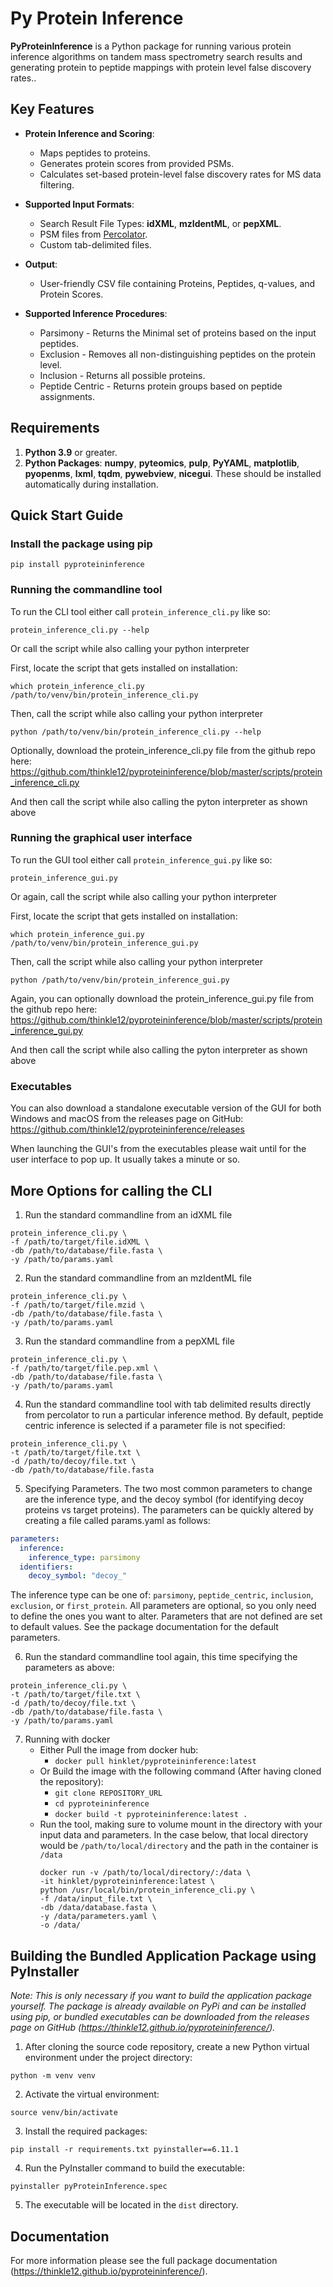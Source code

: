 ﻿# Py Protein Inference

**PyProteinInference** is a Python package for running various protein inference algorithms on tandem mass spectrometry search results and generating protein to peptide mappings with protein level false discovery rates..  

## Key Features

* **Protein Inference and Scoring**:
    * Maps peptides to proteins.  
    * Generates protein scores from provided PSMs.  
    * Calculates set-based protein-level false discovery rates for MS data filtering.  
* **Supported Input Formats**:
    * Search Result File Types: __idXML__, __mzIdentML__, or __pepXML__.  
    * PSM files from [Percolator](https://github.com/percolator/percolator).
    * Custom tab-delimited files.  
* **Output**:
    * User-friendly CSV file containing Proteins, Peptides, q-values, and Protein Scores.  

* **Supported Inference Procedures**:
    * Parsimony - Returns the Minimal set of proteins based on the input peptides.
    * Exclusion - Removes all non-distinguishing peptides on the protein level.
    * Inclusion - Returns all possible proteins.
    * Peptide Centric - Returns protein groups based on peptide assignments.

## Requirements

 1. __Python 3.9__ or greater. 
 2. __Python Packages__:
	__numpy__, __pyteomics__, __pulp__, __PyYAML__, __matplotlib__, __pyopenms__, __lxml__, __tqdm__, __pywebview__, __nicegui__. These should be installed automatically during installation.
		
## Quick Start Guide
### Install the package using pip
```shell
pip install pyproteininference
```

### Running the commandline tool

To run the CLI tool either call `protein_inference_cli.py` like so:
```shell
protein_inference_cli.py --help
```

Or call the script while also calling your python interpreter

First, locate the script that gets installed on installation:
```shell
which protein_inference_cli.py
/path/to/venv/bin/protein_inference_cli.py
```

Then, call the script while also calling your python interpreter
```shell
python /path/to/venv/bin/protein_inference_cli.py --help
```

Optionally, download the protein_inference_cli.py file from the github repo here:
https://github.com/thinkle12/pyproteininference/blob/master/scripts/protein_inference_cli.py

And then call the script while also calling the pyton interpreter as shown above

### Running the graphical user interface

To run the GUI tool either call `protein_inference_gui.py` like so:
```shell
protein_inference_gui.py
```

Or again, call the script while also calling your python interpreter

First, locate the script that gets installed on installation:
```shell
which protein_inference_gui.py
/path/to/venv/bin/protein_inference_gui.py
```

Then, call the script while also calling your python interpreter
```shell
python /path/to/venv/bin/protein_inference_gui.py
```

Again, you can optionally download the protein_inference_gui.py file from the github repo here:
https://github.com/thinkle12/pyproteininference/blob/master/scripts/protein_inference_gui.py

And then call the script while also calling the pyton interpreter as shown above

### Executables

You can also download a standalone executable version of the GUI for both Windows and macOS from the releases page on GitHub:
https://github.com/thinkle12/pyproteininference/releases

When launching the GUI's from the executables please wait until for the user interface to pop up. It usually takes a minute or so.

## More Options for calling the CLI

1. Run the standard commandline from an idXML file 
```shell
protein_inference_cli.py \
-f /path/to/target/file.idXML \
-db /path/to/database/file.fasta \
-y /path/to/params.yaml
```
   
2. Run the standard commandline from an mzIdentML file 
```shell
protein_inference_cli.py \
-f /path/to/target/file.mzid \
-db /path/to/database/file.fasta \
-y /path/to/params.yaml
```
   
3. Run the standard commandline from a pepXML file 
```shell
protein_inference_cli.py \
-f /path/to/target/file.pep.xml \
-db /path/to/database/file.fasta \
-y /path/to/params.yaml
```

4. Run the standard commandline tool with tab delimited results directly from percolator to run a particular inference method. By default, peptide centric inference is selected if a parameter file is not specified:
```shell
protein_inference_cli.py \
-t /path/to/target/file.txt \
-d /path/to/decoy/file.txt \
-db /path/to/database/file.fasta 
```

5. Specifying Parameters. 
The two most common parameters to change are the inference type, and the decoy symbol (for identifying decoy proteins vs target proteins).
The parameters can be quickly altered by creating a file called params.yaml as follows:
```yaml
parameters:
  inference:
    inference_type: parsimony
  identifiers:
    decoy_symbol: "decoy_"
```
The inference type can be one of: `parsimony`, `peptide_centric`, `inclusion`, `exclusion`, or `first_protein`.
All parameters are optional, so you only need to define the ones you want to alter. Parameters that are not defined are set to default values.
See the package documentation for the default parameters.

6. Run the standard commandline tool again, this time specifying the parameters as above:
```shell
protein_inference_cli.py \
-t /path/to/target/file.txt \
-d /path/to/decoy/file.txt \
-db /path/to/database/file.fasta \
-y /path/to/params.yaml
```

7. Running with docker
	- Either Pull the image from docker hub:
		- `docker pull hinklet/pyproteininference:latest`
	- Or Build the image with the following command (After having cloned the repository):
	  	- `git clone REPOSITORY_URL`
	  	- `cd pyproteininference`
		- `docker build -t pyproteininference:latest .`
	- Run the tool, making sure to volume mount in the directory with your input data and parameters. In the case below, that local directory would be `/path/to/local/directory` and the path in the container is `/data`
	  ```shell
	  docker run -v /path/to/local/directory/:/data \
	  -it hinklet/pyproteininference:latest \
	  python /usr/local/bin/protein_inference_cli.py \
	  -f /data/input_file.txt \
	  -db /data/database.fasta \
	  -y /data/parameters.yaml \
	  -o /data/
	  ```

## Building the Bundled Application Package using PyInstaller
_Note: This is only necessary if you want to build the application package yourself. The package is already available on
PyPi and can be installed using pip, or bundled executables can be downloaded from the releases page on 
GitHub (https://thinkle12.github.io/pyproteininference/)._

1. After cloning the source code repository, create a new Python virtual environment under the project directory:
```shell
python -m venv venv
```
2. Activate the virtual environment:
```shell
source venv/bin/activate
```
3. Install the required packages:
```shell
pip install -r requirements.txt pyinstaller==6.11.1
```
4. Run the PyInstaller command to build the executable:
```shell
pyinstaller pyProteinInference.spec
```
5. The executable will be located in the `dist` directory.



## Documentation
For more information please see the full package documentation (https://thinkle12.github.io/pyproteininference/).
